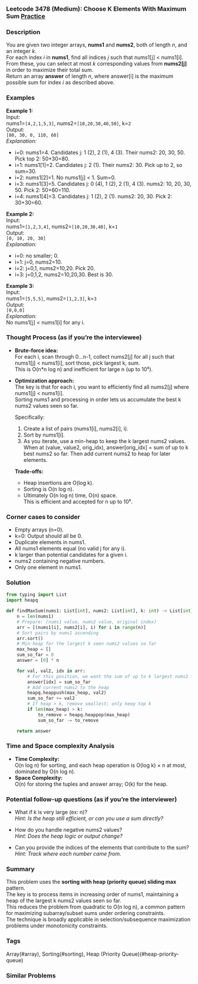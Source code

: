 ### Leetcode 3478 (Medium): Choose K Elements With Maximum Sum [Practice](https://leetcode.com/problems/choose-k-elements-with-maximum-sum)

### Description  
You are given two integer arrays, **nums1** and **nums2**, both of length *n*, and an integer *k*.  
For each index *i* in **nums1**, find all indices *j* such that nums1[j] < nums1[i].  
From these, you can select at most *k* corresponding values from **nums2[j]** in order to maximize their total sum.  
Return an array **answer** of length *n*, where answer[i] is the maximum possible sum for index *i* as described above.

### Examples  

**Example 1:**  
Input:  
nums1=`[4,2,1,5,3]`, nums2=`[10,20,30,40,50]`, k=`2`  
Output:  
`[80, 30, 0, 110, 60]`  
*Explanation:*
- i=0: nums1=4. Candidates j: 1 (2), 2 (1), 4 (3). Their nums2: 20, 30, 50. Pick top 2: 50+30=80.
- i=1: nums1[1]=2. Candidates j: 2 (1). Their nums2: 30. Pick up to 2, so sum=30.
- i=2: nums1[2]=1. No nums1[j] < 1. Sum=0.
- i=3: nums1[3]=5. Candidates j: 0 (4), 1 (2), 2 (1), 4 (3). nums2: 10, 20, 30, 50. Pick 2: 50+60=110.
- i=4: nums1[4]=3. Candidates j: 1 (2), 2 (1). nums2: 20, 30. Pick 2: 30+30=60.

**Example 2:**  
Input:  
nums1=`[1,2,3,4]`, nums2=`[10,20,30,40]`, k=`1`  
Output:  
`[0, 10, 20, 30]`  
*Explanation:*
- i=0: no smaller; 0.
- i=1: j=0, nums2=10.
- i=2: j=0,1, nums2=10,20. Pick 20.
- i=3: j=0,1,2, nums2=10,20,30. Best is 30.

**Example 3:**  
Input:  
nums1=`[5,5,5]`, nums2=`[1,2,3]`, k=`3`  
Output:  
`[0,0,0]`  
*Explanation:*  
No nums1[j] < nums1[i] for any i.

### Thought Process (as if you’re the interviewee)  
- **Brute-force idea:**  
  For each i, scan through 0...n-1, collect nums2[j] for all j such that nums1[j] < nums1[i], sort those, pick largest k, sum.  
  This is O(n\*n log n) and inefficient for large n (up to 10⁵).

- **Optimization approach:**  
  The key is that for each i, you want to efficiently find all nums2[j] where nums1[j] < nums1[i].  
  Sorting nums1 and processing in order lets us accumulate the best k nums2 values seen so far.

  Specifically:
  1. Create a list of pairs (nums1[i], nums2[i], i).
  2. Sort by nums1[i].
  3. As you iterate, use a min-heap to keep the k largest nums2 values.  
     When at (value, value2, orig_idx), answer[orig_idx] = sum of up to k best nums2 so far.
     Then add current nums2 to heap for later elements.

  **Trade-offs:**  
  - Heap insertions are O(log k).  
  - Sorting is O(n log n).  
  - Ultimately O(n log n) time, O(n) space.  
  This is efficient and accepted for n up to 10⁵.

### Corner cases to consider  
- Empty arrays (n=0).
- k=0: Output should all be 0.
- Duplicate elements in nums1.
- All nums1 elements equal (no valid j for any i).
- k larger than potential candidates for a given i.
- nums2 containing negative numbers.
- Only one element in nums1.

### Solution

```python
from typing import List
import heapq

def findMaxSum(nums1: List[int], nums2: List[int], k: int) -> List[int]:
    n = len(nums1)
    # Prepare: (nums1 value, nums2 value, original index)
    arr = [(nums1[i], nums2[i], i) for i in range(n)]
    # Sort pairs by nums1 ascending
    arr.sort()
    # Min-heap for the largest k seen nums2 values so far
    max_heap = []
    sum_so_far = 0
    answer = [0] * n

    for val, val2, idx in arr:
        # For this position, we want the sum of up to k largest nums2 from previous elements (i.e., nums1[j] < nums1[i])
        answer[idx] = sum_so_far
        # Add current nums2 to the heap
        heapq.heappush(max_heap, val2)
        sum_so_far += val2
        # If heap > k, remove smallest; only keep top k
        if len(max_heap) > k:
            to_remove = heapq.heappop(max_heap)
            sum_so_far -= to_remove

    return answer
```

### Time and Space complexity Analysis  

- **Time Complexity:**  
  O(n log n) for sorting, and each heap operation is O(log k) × n at most, dominated by O(n log n).
- **Space Complexity:**  
  O(n) for storing the tuples and answer array; O(k) for the heap.

### Potential follow-up questions (as if you’re the interviewer)  

- What if k is very large (ex: n)?  
  *Hint: Is the heap still efficient, or can you use a sum directly?*

- How do you handle negative nums2 values?  
  *Hint: Does the heap logic or output change?*

- Can you provide the indices of the elements that contribute to the sum?  
  *Hint: Track where each number came from.*

### Summary
This problem uses the **sorting with heap (priority queue) sliding max** pattern.  
The key is to process items in increasing order of nums1, maintaining a heap of the largest k nums2 values seen so far.  
This reduces the problem from quadratic to O(n log n), a common pattern for maximizing subarray/subset sums under ordering constraints.  
The technique is broadly applicable in selection/subsequence maximization problems under monotonicity constraints.

### Tags
Array(#array), Sorting(#sorting), Heap (Priority Queue)(#heap-priority-queue)

### Similar Problems
